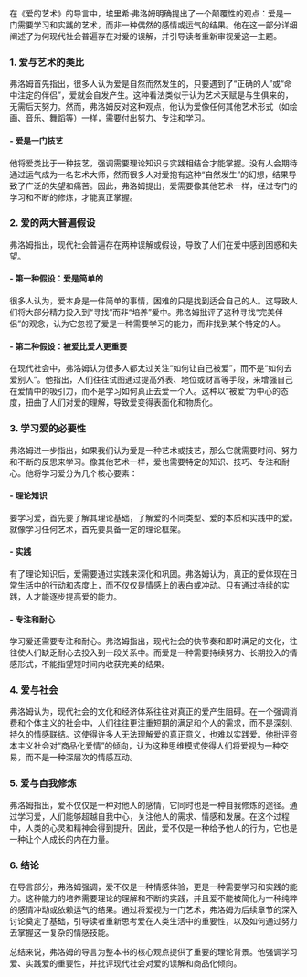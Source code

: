 在《爱的艺术》的导言中，埃里希·弗洛姆明确提出了一个颠覆性的观点：爱是一门需要学习和实践的艺术，而非一种偶然的感情或运气的结果。他在这一部分详细阐述了为何现代社会普遍存在对爱的误解，并引导读者重新审视爱这一主题。

### 1. **爱与艺术的类比**
弗洛姆首先指出，很多人认为爱是自然而然发生的，只要遇到了“正确的人”或“命中注定的伴侣”，爱就会自发产生。这种看法类似于认为艺术天赋是与生俱来的，无需后天努力。然而，弗洛姆反对这种观点，他认为爱像任何其他艺术形式（如绘画、音乐、舞蹈等）一样，需要付出努力、专注和学习。

#### - **爱是一门技艺**
他将爱类比于一种技艺，强调需要理论知识与实践相结合才能掌握。没有人会期待通过运气成为一名艺术大师，然而很多人对爱抱有这种“自然发生”的幻想，结果导致了广泛的失望和痛苦。因此，弗洛姆提出，爱需要像其他艺术一样，经过专门的学习和不断的修炼，才能真正掌握。

### 2. **爱的两大普遍假设**
弗洛姆指出，现代社会普遍存在两种误解或假设，导致了人们在爱中感到困惑和失望。

#### - **第一种假设：爱是简单的**
很多人认为，爱本身是一件简单的事情，困难的只是找到适合自己的人。这导致人们将大部分精力投入到“寻找”而非“培养”爱中。弗洛姆批评了这种寻找“完美伴侣”的观念，认为它忽视了爱是一种需要学习的能力，而非找到某个特定的人。

#### - **第二种假设：被爱比爱人更重要**
在现代社会中，弗洛姆认为很多人都太过关注“如何让自己被爱”，而不是“如何去爱别人”。他指出，人们往往试图通过提高外表、地位或财富等手段，来增强自己在爱情中的吸引力，而不是学习如何真正去爱一个人。这种以“被爱”为中心的态度，扭曲了人们对爱的理解，导致爱变得表面化和物质化。

### 3. **学习爱的必要性**
弗洛姆进一步指出，如果我们认为爱是一种艺术或技艺，那么它就需要时间、努力和不断的反思来学习。像其他艺术一样，爱也需要特定的知识、技巧、专注和耐心。他将学习爱分为几个核心要素：

#### - **理论知识**
要学习爱，首先要了解其理论基础，了解爱的不同类型、爱的本质和实践中的爱。就像学习任何艺术，首先要具备一定的理论框架。

#### - **实践**
有了理论知识后，爱需要通过实践来深化和巩固。弗洛姆认为，真正的爱体现在日常生活中的行动和态度上，而不仅仅是情感上的表白或冲动。只有通过持续的实践，人才能逐步提高爱的能力。

#### - **专注和耐心**
学习爱还需要专注和耐心。弗洛姆指出，现代社会的快节奏和即时满足的文化，往往使人们缺乏耐心去投入到一段关系中。而爱是一种需要持续努力、长期投入的情感形式，不能指望短时间内收获完美的结果。

### 4. **爱与社会**
弗洛姆认为，现代社会的文化和经济体系往往对真正的爱产生阻碍。在一个强调消费和个体主义的社会中，人们往往更注重短期的满足和个人的需求，而不是深刻、持久的情感联结。这使得许多人无法理解爱的真正意义，也难以实践爱。他批评资本主义社会对“商品化爱情”的倾向，认为这种思维模式使得人们将爱视为一种交易，而不是一种深层次的情感互动。

### 5. **爱与自我修炼**
弗洛姆指出，爱不仅仅是一种对他人的感情，它同时也是一种自我修炼的途径。通过学习爱，人们能够超越自我中心，关注他人的需求、情感和发展。在这个过程中，人类的心灵和精神会得到提升。因此，爱不仅是一种给予他人的行为，它也是一种让个人成长的内在力量。

### 6. **结论**
在导言部分，弗洛姆强调，爱不仅是一种情感体验，更是一种需要学习和实践的能力。这种能力的培养需要理论的理解和不断的实践，并且爱不能被简化为一种纯粹的感情冲动或依赖运气的结果。通过将爱视为一门艺术，弗洛姆为后续章节的深入讨论奠定了基础，引导读者重新思考爱在人类生活中的重要性，以及如何通过努力去掌握这一复杂的情感技能。

总结来说，弗洛姆的导言为整本书的核心观点提供了重要的理论背景。他强调学习爱、实践爱的重要性，并批评现代社会对爱的误解和商品化倾向。